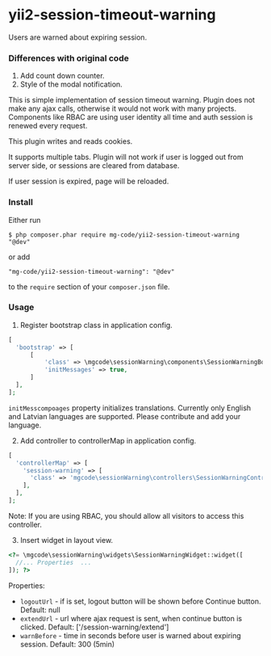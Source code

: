 # yii2-session-timeout-warning
Users are warned about expiring session.


### Differences with original code
1. Add count down counter.
2. Style of the modal notification.


This is simple implementation of session timeout warning.
Plugin does not make any ajax calls, otherwise it would not work with many projects. Components like RBAC are using user identity all time and auth session is renewed every request.

This plugin writes and reads cookies. 

It supports multiple tabs.
Plugin will not work if user is logged out from server side, or sessions are cleared from database.

If user session is expired, page will be reloaded.

### Install

Either run

```
$ php composer.phar require mg-code/yii2-session-timeout-warning "@dev"
```

or add

```
"mg-code/yii2-session-timeout-warning": "@dev"
```

to the ```require``` section of your `composer.json` file.

### Usage

1) Register bootstrap class in application config.
```php
[
  'bootstrap' => [
      [
          'class' => \mgcode\sessionWarning\components\SessionWarningBootstrap::className(),
          'initMessages' => true,
      ]
  ],
];
```
`initMesscompoages` property initializes translations. 
Currently only English and Latvian languages are supported.
Please contribute and add your language.

2) Add controller to controllerMap in application config.
```php
[
  'controllerMap' => [
    'session-warning' => [
      'class' => 'mgcode\sessionWarning\controllers\SessionWarningController',
    ],
  ],
];
```
Note: If you are using RBAC, you should allow all visitors to access this controller.

3) Insert widget in layout view.
```php
<?= \mgcode\sessionWarning\widgets\SessionWarningWidget::widget([
  //... Properties  ...
]); ?>
```
Properties:
* `logoutUrl`  - if is set, logout button will be shown before Continue button. Default: null
* `extendUrl`  - url where ajax request is sent, when continue button is clicked. Default: ['/session-warning/extend']
* `warnBefore` - time in seconds before user is warned about expiring session. Default: 300 (5min)

